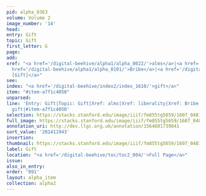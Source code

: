 ```yaml
---
pid: alpha_0363
volume: Volume 2
image_number: '14'
head:
entry: Gift
topic: Gift
first_letter: G
page:
add:
xref: "<a href='/digital-beehive/alpha1/alpha_0022/'>alms</a>|<a href='/digital-beehive/alpha3/alpha_0535/'>liberality</a>|<a
  href='/digital-beehive/alpha1/alpha_0101/'>Bribe</a>|<a href='/digital-beehive/num3/num_0636/'>506
  [Gift]</a>"
see:
index: "<a href='/digital-beehive/index2/index_1610/'>gift</a>"
item: "#item-a7f1c4050"
unparsed:
line: 'Entry: Gift|Topic: Gift|Xref: alms|Xref: liberality|Xref: Bribe|Xref: 506 [Gift]|Index:
  gift|#item-a7f1c4050'
selection: https://stacks.stanford.edu/image/iiif/fm855tg5659/1607_0481/742,1943,3037,517/full/0/default.jpg
full_image: https://stacks.stanford.edu/image/iiif/fm855tg5659/1607_0481/full/full/0/default.jpg
annotation_uri: http://dev.llgc.org.uk/annotation/1564601739841
sort_value: '201411943'
insertion:
thumbnail: https://stacks.stanford.edu/image/iiif/fm855tg5659/1607_0481/742,1943,600,180/250,/0/default.jpg
label: Gift
location: "<a href='/digital-beehive/toc/toc2_004/'>Full Page</a>"
issue:
also_in_entry:
order: '091'
layout: alpha_item
collection: alpha2
---
```

